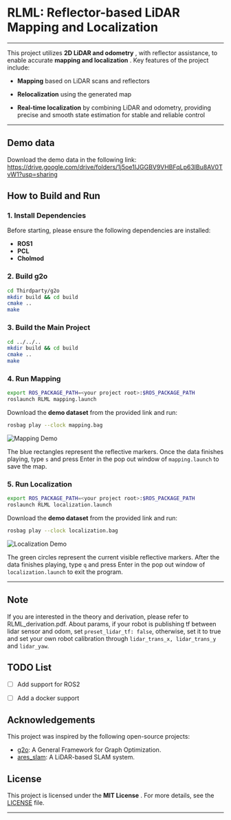 # RLML: Reflector-based LiDAR Mapping and Localization

---

This project utilizes **2D LiDAR and odometry** , with reflector assistance, to enable accurate **mapping and localization** .
Key features of the project include:
- **Mapping**  based on LiDAR scans and reflectors

- **Relocalization**  using the generated map

- **Real-time localization**  by combining LiDAR and odometry, providing precise and smooth state estimation for stable and reliable control


---
## Demo data
Download the demo data in the following link:
https://drive.google.com/drive/folders/1j5oe1IJGGBV9VHBFqLp63lBu8AV0TvW1?usp=sharing

## How to Build and Run

### 1. Install Dependencies
Before starting, please ensure the following dependencies are installed:
- **ROS1**
- **PCL**
- **Cholmod**

### 2. Build g2o
```bash
cd Thirdparty/g2o
mkdir build && cd build
cmake ..
make
```

### 3. Build the Main Project


```bash
cd ../../..
mkdir build && cd build
cmake ..
make
```
### 4. Run Mapping


```bash
export ROS_PACKAGE_PATH=<your project root>:$ROS_PACKAGE_PATH
roslaunch RLML mapping.launch
```
Download the **demo dataset**  from the provided link and run:

```bash
rosbag play --clock mapping.bag
```
![Mapping Demo](pics/mapping.gif)

The blue rectangles represent the reflective markers. Once the data finishes playing, type `s`  and press Enter in the pop out window of `mapping.launch` to save the map.


### 5. Run Localization


```bash
export ROS_PACKAGE_PATH=<your project root>:$ROS_PACKAGE_PATH
roslaunch RLML localization.launch
```
Download the **demo dataset**  from the provided link and run:

```bash
rosbag play --clock localization.bag
```
![Localization Demo](pics/localization.gif)

The green circles represent the current visible reflective markers. After the data finishes playing, type `q`  and press Enter in the pop out window of  `localization.launch` to exit the program.

---

## Note

If you are interested in the theory and derivation, please refer to RLML_derivation.pdf.
About params, if your robot is publishing tf between lidar sensor and odom, set `preset_lidar_tf: false`, otherwise, set it to true and set your own robot calibration through
`lidar_trans_x, lidar_trans_y` and `lidar_yaw`.

## TODO List

- [ ] Add support for ROS2
- [ ] Add a docker support


## Acknowledgements

This project was inspired by the following open-source projects:

- [g2o](https://github.com/RainerKuemmerle/g2o): A General Framework for Graph Optimization.
- [ares_slam](https://github.com/ningwang1028/ares_slam): A LiDAR-based SLAM system.

## License
This project is licensed under the **MIT License** .
For more details, see the [LICENSE]()  file.

---

